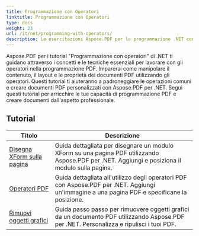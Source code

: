 ```yaml
---
title: Programmazione con Operatori
linktitle: Programmazione con Operatori
type: docs
weight: 23
url: /it/net/programming-with-operators/
description: Le esercitazioni Aspose.PDF per la programmazione .NET con operatori ti insegnano le tecniche essenziali per lavorare con gli operatori nella programmazione PDF.
---
```


Aspose.PDF per i tutorial "Programmazione con operatori" di .NET ti guidano attraverso i concetti e le tecniche essenziali per lavorare con gli operatori nella programmazione PDF. Imparerai come manipolare il contenuto, il layout e le proprietà dei documenti PDF utilizzando gli operatori. Questi tutorial ti aiuteranno a padroneggiare le operazioni comuni e creare documenti PDF personalizzati con Aspose.PDF per .NET. Segui questi tutorial per arricchire le tue capacità di programmazione PDF e creare documenti dall'aspetto professionale.

## Tutorial
| Titolo | Descrizione |
| --- | --- | 
| [Disegna XForm sulla pagina](./draw-xform-on-page/) | Guida dettagliata per disegnare un modulo XForm su una pagina PDF utilizzando Aspose.PDF per .NET. Aggiungi e posiziona il modulo sulla pagina. |  
| [Operatori PDF](./pdf-operators/) | Guida dettagliata all'utilizzo degli operatori PDF con Aspose.PDF per .NET. Aggiungi un'immagine a una pagina PDF e specificane la posizione. |  
| [Rimuovi oggetti grafici](./remove-graphics-objects/) | Guida passo passo per rimuovere oggetti grafici da un documento PDF utilizzando Aspose.PDF per .NET. Personalizza e ripulisci i tuoi PDF. |  